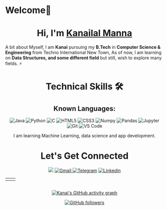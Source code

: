 
# Welcome🙏



<h1 align="center" >Hi, I'm <a href="https://www.linkedin.com/feed/" target="_blank"> Kanailal Manna </a></h1>

<!-- [![Image of https://github.com/driptanil/Github-profile-views-counter](https://github.com/driptanil/Github-profile-views-counter/blob/master/svg/profile/badge.svg)](https://github.com/driptanil/Github-profile-views-counter) -->

A bit about Myself, I am <b>Kanai</b> pursuing my <b>B.Tech</b> in <b>Computer Science & Engineering</b> from Techno International New Town, As of now, I am learning on <b> Data Structures, and some different field</b> but still, wish to explore many fields. ⚡

<h3 align="center">  </h3>

<!-- <h3><p align="center"> <img src="https://komarev.com/ghpvc/?username=SauravMukherjee44&label=Profile%20views&color=6805D3&style=flat" alt="SauravMukherjee" /> </p></h3> -->
   <div align="center">

<h1>Technical Skills 🛠</h1>
<!--    
I have learned web-development and having knowledge of HTML,CSS.  -->
<h2>Known Languages: </h2>

<p align="center"> 
 <img alt="Java" src="https://img.shields.io/badge/java-%23ED8B00.svg?&style=for-the-badge&logo=java&logoColor=white" />
 <img alt="Python" src="https://img.shields.io/badge/python-%2314354C.svg?style=for-the-badge&logo=python&logoColor=white"/>
<img alt="C" src="https://img.shields.io/badge/c-%2300599C.svg?&style=for-the-badge&logo=c&logoColor=white" />
<!-- <img alt="C++" src="https://img.shields.io/badge/c++-%2300599C.svg?&style=for-the-badge&logo=c%2B%2B&ogoColor=white" /> -->
<img alt="HTML5" src="https://img.shields.io/badge/html5-%23E34F26.svg?&style=for-the-badge&logo=html5&logoColor=white" />
 <img alt="CSS3" src="https://img.shields.io/badge/css3-%231572B6.svg?&style=for-the-badge&logo=css3&logoColor=white" />
 <!-- <img alt="JavaScript" src="https://img.shields.io/badge/javascript-%23323330.svg?&style=for-the-badge&logo=javascript&logoColor=%23F7DF1E" /> -->
 <!-- <img alt="TensorFlow" src="https://img.shields.io/badge/TensorFlow-FF6F00?style=for-the-badge&logo=TensorFlow&logoColor=white" /> -->
 <!-- <img alt="scikit learn" src="https://img.shields.io/badge/scikit_learn-F7931E?style=for-the-badge&logo=scikit-learn&logoColor=white" />   -->
 <!-- <img alt="Keras" src="https://img.shields.io/badge/Keras-D00000?style=for-the-badge&logo=Keras&logoColor=white" /> -->
 <img alt="Numpy" src="https://img.shields.io/badge/Numpy-777BB4?style=for-the-badge&logo=numpy&logoColor=white" />
 <img alt="Pandas" src="https://img.shields.io/badge/Pandas-2C2D72?style=for-the-badge&logo=pandas&logoColor=white" />
 <!-- <img alt="MySQL" src="https://img.shields.io/badge/MySQL-00000F?style=for-the-badge&logo=mysql&logoColor=white" /> -->
 <!-- <img alt="MongoDB" src="https://img.shields.io/badge/MongoDB-white?style=for-the-badge&logo=mongodb&logoColor=4EA94B" /> -->
 <!-- <img alt="NodeJs" src="https://img.shields.io/badge/Node.js-339933?style=for-the-badge&logo=nodedotjs&logoColor=white" /> -->
    <!-- <img alt="npm" src="https://img.shields.io/badge/npm-CB3837?style=for-the-badge&logo=npm&logoColor=white" /> -->
    <!-- <img alt="Express.js" src="https://img.shields.io/badge/Express.js-000000?style=for-the-badge&logo=express&logoColor=white" /> -->
    <!-- <img alt="OpenCV" src="https://img.shields.io/badge/OpenCV-27338e?style=for-the-badge&logo=OpenCV&logoColor=white" /> -->
    <img alt="Jupyter" src="https://img.shields.io/badge/Jupyter-F37626.svg?&style=for-the-badge&logo=Jupyter&logoColor=white" />
    <!-- <img alt="ReactJs" src="https://img.shields.io/badge/React-20232A?style=for-the-badge&logo=react&logoColor=61DAFB" /> -->
    <!-- <img alt="jQuery" src="https://img.shields.io/badge/jQuery-0769AD?style=for-the-badge&logo=jquery&logoColor=white" /> -->
    <!-- <img alt="Kubernetes" src="https://img.shields.io/badge/kubernetes-326ce5.svg?&style=for-the-badge&logo=kubernetes&logoColor=white" /> -->
    <!-- <img alt="firebase" src="https://img.shields.io/badge/firebase-ffca28?style=for-the-badge&logo=firebase&logoColor=black" /> -->
    <img alt="Git" src="https://img.shields.io/badge/Git-F05032?style=for-the-badge&logo=git&logoColor=white" />
    <!-- <img alt="Google Cloud" src="https://img.shields.io/badge/Google_Cloud-4285F4?style=for-the-badge&logo=google-cloud&logoColor=white" /> -->
    <!-- <img alt="Microsoft Azure" src="https://img.shields.io/badge/microsoft%20azure-0089D6?style=for-the-badge&logo=microsoft-azure&logoColor=white" /> -->
    <img alt="VS Code" src="https://img.shields.io/badge/Visual_Studio_Code-0078D4?style=for-the-badge&logo=visual%20studio%20code&logoColor=white" />
    <!-- <img alt="Flutter" src="https://img.shields.io/badge/Flutter-02569B?style=for-the-badge&logo=flutter&logoColor=white" /> -->
    <!-- <img alt="IntelliJIDEA" src="https://img.shields.io/badge/IntelliJIDEA-000000.svg?style=for-the-badge&logo=intellij-idea&logoColor=white" /> -->
</p>


I am learning Machine Learning, data science and app development.



 <h1 align="center">Let's Get Connected</h1>

<div align="center">

<a href="https://twitter.com/kanailal_manna" target="_blank"><img src="https://img.shields.io/badge/twitter-%2300acee.svg?&style=for-the-badge&logo=twitter&logoColor=white&alt=twitter" /></a>
<a href="mailto:kanailalmanna2003@gmail.com"><img  alt="Gmail" src="https://img.shields.io/badge/Gmail-D14836?style=for-the-badge&logo=gmail&logoColor=white" />
<a  href="https://t.me/K_A_N_A_I"><img alt=" Telegram" src="https://img.shields.io/badge/Telegram-2CA5E0?style=for-the-badge&logo=telegram&logoColor=white"></a>
<a href="https://www.linkedin.com/feed/"><img alt=" Linkedin" src="https://img.shields.io/badge/Linkedin-%2300acee.svg?&style=for-the-badge&logo=Linkedin&logoColor=white&alt=Linkedin"></a>

<!-- <a  href="https://discord.com/users/758681549993541684"><img alt=" Discord" src="https://img.shields.io/badge/Discord-7289DA?style=for-the-badge&logo=discord&logoColor=white"> -->
<!-- <a  href="" target="_blank"><img alt="LinkedIn" src="https://img.shields.io/badge/linkedin%20-%230077B5.svg?&style=for-the-badge&logo=linkedin&logoColor=white" /></a> -->
</a>

   
   
</div>
   
<table>
  <tr>

   
<td><img src="https://github-readme-stats.vercel.app/api?username=kanailalmanna&include_all_commits=true&count_private=true&show_icons=true&line_height=20&title_color=7A7ADB&icon_color=2234AE&text_color=D3D3D3&bg_color=0,000000,130F40" alt="" />
    <td><img src="https://github-readme-stats.vercel.app/api/top-langs?username=kanailalmanna&show_icons=true&locale=en&layout=compact&title_color=7A7ADB&icon_color=2234AE&text_color=D3D3D3&bg_color=0,000000,130F40" alt="" /></td>
  </tr>
</table>

<div align="center">
<p><img align="center" src="https://github-readme-streak-stats.herokuapp.com/?user=kanailalmanna&theme=dark" alt="" /></p>
  </div>

 [![Kanai's GitHub activity graph](https://activity-graph.herokuapp.com/graph?username=kanailalmanna&theme=xcode)](https://git.io/kanailalmanna)
   
   

[![GitHub followers](https://img.shields.io/github/followers/kanailalmanna.svg?style=social&label=Follow)](https://github.com/kanailalmanna?tab=followers)

